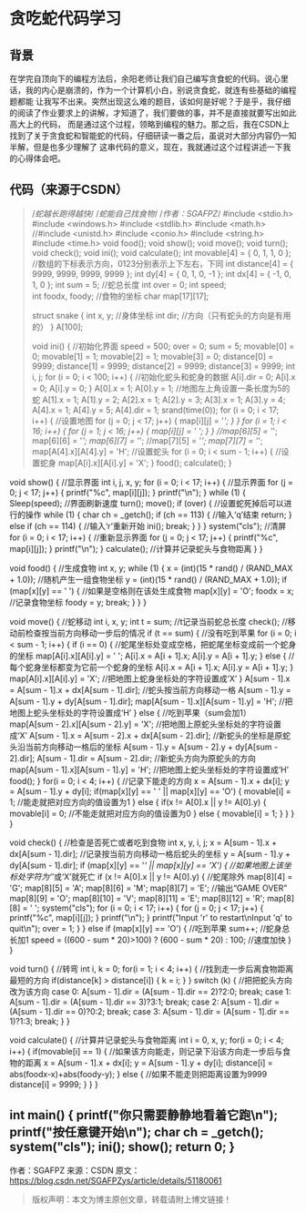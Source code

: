 # 贪吃蛇代码学习
## 背景
在学完自顶向下的编程方法后，余阳老师让我们自己编写贪食蛇的代码。说心里话，我的内心是崩溃的，作为一个计算机小白，别说贪食蛇，就连有些基础的编程题都能
让我写不出来。突然出现这么难的题目，该如何是好呢？于是乎，我仔细的阅读了作业要求上的讲解，才知道了，我们要做的事，并不是直接就要写出如此高大上的代码，
而是通过这个过程，领略到编程的魅力。那之后，我在CSDN上找到了关于贪食蛇和智能蛇的代码，仔细研读一番之后，虽说对大部分内容仍一知半解，但是也多少理解了
这串代码的意义，现在，我就通过这个过程讲述一下我的心得体会吧。
## 代码（来源于CSDN）
> /*蛇越长跑得越快*/
> /*蛇能自己找食物*/
> /*作者：SGAFPZ*/
> #include <stdio.h>
> #include <windows.h>
> #include <stdlib.h>
> #include <math.h>
> //#include <unistd.h>
> #include <conio.h>
> #include <string.h>
> #include <time.h>
> void food();
> void show();
> void move();
> void turn();
> void check();
> void ini();
> void calculate();
> int movable[4] = { 0, 1, 1, 0 };  //数组的下标表示方向，0123分别表示上下左右，下同
> int distance[4] = { 9999, 9999, 9999, 9999 };
> int  dy[4] = { 0, 1, 0, -1 };
> int  dx[4] = { -1, 0, 1, 0 };
> int sum = 5;  //蛇总长度
> int over = 0;
> int speed;   
> int foodx, foody;  //食物的坐标
> char map[17][17];
> 
> struct snake {
>     int x, y;  //身体坐标 
>     int dir;  //方向（只有蛇头的方向是有用的） 
> } A[100];
> 
> void ini() {  //初始化界面
>     speed = 500;
>     over = 0;
>     sum = 5;
>     movable[0] = 0; movable[1] = 1; movable[2] = 1; movable[3] = 0;
>     distance[0] = 9999; distance[1] = 9999; distance[2] = 9999; distance[3] = 9999;
>     int i, j;
>     for (i = 0; i < 100; i++) {  //初始化蛇头和蛇身的数据
>         A[i].dir = 0;
>         A[i].x = 0;
>         A[i].y = 0;
>     }
>     A[0].x = 1; A[0].y = 1;  //地图左上角设置一条长度为5的蛇
>     A[1].x = 1; A[1].y = 2;
>     A[2].x = 1; A[2].y = 3;
>     A[3].x = 1; A[3].y = 4;
>     A[4].x = 1; A[4].y = 5; A[4].dir = 1;
>     srand(time(0));
>     for (i = 0; i < 17; i++) {  //设置地图
>         for (j = 0; j < 17; j++) {
>             map[i][j] = '*';
>         }
>     }
>     for (i = 1; i < 16; i++) {
>         for (j = 1; j < 16; j++) {
>             map[i][j] = ' ';
>        }
>     }
>    //map[6][5] = '*'; map[6][6] = '*'; map[6][7] = '*';
>     //map[7][5] = '*'; map[7][7] = '*';
>     map[A[4].x][A[4].y] = 'H';  //设置蛇头
>     for (i = 0; i < sum - 1; i++) {  //设置蛇身
>         map[A[i].x][A[i].y] = 'X';
>     }
>     food();
    calculate();
}


void show() {  //显示界面 
    int i, j, x, y;
    for (i = 0; i < 17; i++) {  //显示界面
        for (j = 0; j < 17; j++) {
            printf("%c", map[i][j]);
        }
        printf("\n");
    }
    while (1) {
        Sleep(speed);  //界面刷新速度
        turn();
        move();
        if (over) {  //设置蛇死掉后可以进行的操作 
            while (1) {
                char ch = _getch();
                if (ch == 113) {  //输入‘q’结束 
                    return;
                }
                else if (ch == 114) {  //输入‘r’重新开始 
                    ini();
                    break;
                }
            }
        }
        system("cls");  //清屏 
        for (i = 0; i < 17; i++) {  //重新显示界面
            for (j = 0; j < 17; j++) {
                printf("%c", map[i][j]);
            }
            printf("\n");
        }
        calculate(); //计算并记录蛇头与食物距离
    }
}

void food() {  //生成食物
    int x, y;
    while (1) {
        x = (int)(15 * rand() / (RAND_MAX + 1.0));  //随机产生一组食物坐标
        y = (int)(15 * rand() / (RAND_MAX + 1.0));
        if (map[x][y] == ' ') {  //如果是空格则在该处生成食物
            map[x][y] = 'O';
            foodx = x;  //记录食物坐标 
            foody = y;
            break;
        }
    }
}


void move() {  //蛇移动
    int i, x, y;
    int t = sum;  //t记录当前蛇总长度 
    check();  //移动前检查按当前方向移动一步后的情况
    if (t == sum) {  //没有吃到苹果
        for (i = 0; i < sum - 1; i++) {
            if (i == 0) {  //蛇尾坐标处变成空格，把蛇尾坐标变成前一个蛇身的坐标 
                map[A[i].x][A[i].y] = ' ';
                A[i].x = A[i + 1].x;
                A[i].y = A[i + 1].y;
            }
            else {  //每个蛇身坐标都变为它前一个蛇身的坐标
                A[i].x = A[i + 1].x;
                A[i].y = A[i + 1].y;
            }
            map[A[i].x][A[i].y] = 'X';  //把地图上蛇身坐标处的字符设置成‘X’
        }
        A[sum - 1].x = A[sum - 1].x + dx[A[sum - 1].dir];  //蛇头按当前方向移动一格 
        A[sum - 1].y = A[sum - 1].y + dy[A[sum - 1].dir];
        map[A[sum - 1].x][A[sum - 1].y] = 'H';  //把地图上蛇头坐标处的字符设置成‘H’
    }
    else {  //吃到苹果（sum会加1）
        map[A[sum - 2].x][A[sum - 2].y] = 'X';  //把地图上原蛇头坐标处的字符设置成‘X’
        A[sum - 1].x = A[sum - 2].x + dx[A[sum - 2].dir];  //新蛇头的坐标是原蛇头沿当前方向移动一格后的坐标 
        A[sum - 1].y = A[sum - 2].y + dy[A[sum - 2].dir];
        A[sum - 1].dir = A[sum - 2].dir;  //新蛇头方向为原蛇头的方向
        map[A[sum - 1].x][A[sum - 1].y] = 'H';  //把地图上蛇头坐标处的字符设置成‘H’
        food();
    }
    for(i = 0; i < 4; i++) {  //记录下能走的方向
        x = A[sum - 1].x + dx[i];
        y = A[sum - 1].y + dy[i];
        if(map[x][y] == ' ' || map[x][y] == 'O') {
            movable[i] = 1;  //能走就把对应方向的值设置为1 
        } else {
            if(x != A[0].x || y != A[0].y) {
                movable[i] = 0;  //不能走就把对应方向的值设置为0 
            } else {
                movable[i] = 1;
            }
        }
    }
}

void check() {  //检查是否死亡或者吃到食物
    int x, y, i, j;
    x = A[sum - 1].x + dx[A[sum - 1].dir];  //记录按当前方向移动一格后蛇头的坐标 
    y = A[sum - 1].y + dy[A[sum - 1].dir];
    if (map[x][y] == '*' || map[x][y] == 'X') {  //如果地图上该坐标处字符为‘*’或‘X’就死亡 
        if (x != A[0].x || y != A[0].y) {  //蛇尾除外 
            map[8][4] = 'G'; map[8][5] = 'A'; map[8][6] = 'M'; map[8][7] = 'E';  //输出“GAME OVER” 
            map[8][9] = 'O'; map[8][10] = 'V'; map[8][11] = 'E'; map[8][12] = 'R';
            map[8][8] = ' ';
            system("cls");
            for (i = 0; i < 17; i++) {
                for (j = 0; j < 17; j++) {
                    printf("%c", map[i][j]);
                }
                printf("\n");
            }
            printf("Input 'r' to restart\nInput 'q' to quit\n");
            over = 1;
        }
    }
    else if (map[x][y] == 'O') {  //吃到苹果 
        sum++;  //蛇身总长加1 
        speed = ((600 - sum * 20)>100) ? (600 - sum * 20) : 100; //速度加快 
    }
}

void turn() {  //转弯
    int i, k = 0;
    for(i = 1; i < 4; i++) {  //找到走一步后离食物距离最短的方向
        if(distance[k] > distance[i]) {
            k = i;
        }
    }
    switch (k) {  //把把蛇头方向改为该方向 
        case 0: A[sum - 1].dir = (A[sum - 1].dir == 2)?2:0; break;
        case 1: A[sum - 1].dir = (A[sum - 1].dir == 3)?3:1; break;
        case 2: A[sum - 1].dir = (A[sum - 1].dir == 0)?0:2; break;
        case 3: A[sum - 1].dir = (A[sum - 1].dir == 1)?1:3; break;
    }
}

void calculate() {  //计算并记录蛇头与食物距离
    int i = 0, x, y;
    for(i = 0; i < 4; i++) {
        if(movable[i] == 1) {  //如果该方向能走，则记录下沿该方向走一步后与食物的距离 
            x = A[sum - 1].x + dx[i];
            y = A[sum - 1].y + dy[i];
            distance[i] = abs(foodx-x)+abs(foody-y);
        } else {  //如果不能走则把距离设置为9999 
            distance[i] = 9999;
        }
    }
}

int main() {
    printf("你只需要静静地看着它跑\n");
    printf("按任意键开始\n");
    char ch = _getch();
    system("cls");
    ini();
    show();
    return 0;
}
--------------------- 
作者：SGAFPZ 
来源：CSDN 
原文：https://blog.csdn.net/SGAFPZys/article/details/51180061 
> 版权声明：本文为博主原创文章，转载请附上博文链接！
